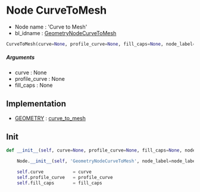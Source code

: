 # Node CurveToMesh

- Node name : 'Curve to Mesh'
- bl_idname : [GeometryNodeCurveToMesh](https://docs.blender.org/api/current/bpy.types.GeometryNodeCurveToMesh.html)


``` python
CurveToMesh(curve=None, profile_curve=None, fill_caps=None, node_label=None, node_color=None)
```
##### Arguments

- curve : None
- profile_curve : None
- fill_caps : None

## Implementation

- [GEOMETRY](/docs/GeoNodes/socket_GEOMETRY.md) : [curve_to_mesh](/docs/GeoNodes/socket_GEOMETRY.md#curve_to_mesh)

## Init

``` python
def __init__(self, curve=None, profile_curve=None, fill_caps=None, node_label=None, node_color=None):

    Node.__init__(self, 'GeometryNodeCurveToMesh', node_label=node_label, node_color=node_color)

    self.curve           = curve
    self.profile_curve   = profile_curve
    self.fill_caps       = fill_caps
```
